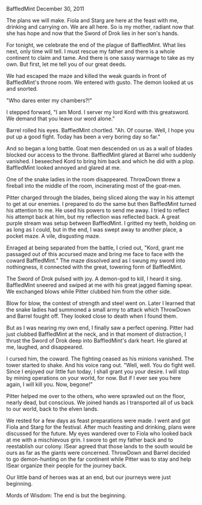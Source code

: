 BaffledMint
December 30, 2011

The plans we will make. Fiola and Starg are here at the feast with me, drinking and carrying on. We are all here. So is my mother, radiant now that she has hope and now that the Sword of Drok lies in her son's hands.

For tonight, we celebrate the end of the plague of BaffledMint. What lies next, only time will tell. I must rescue my father and there is a whole continent to claim and tame. And there is one sassy warmage to take as my own. But first, let me tell you of our great deeds.

We had escaped the maze and killed the weak guards in front of BaffledMint's throne room. We entered with gusto. The demon looked at us and snorted.

"Who dares enter my chambers?!"

I stepped forward, "I am Mord. I server my lord Kord with this greatsword. We demand that you leave our word alone."

Barrel rolled his eyes. BaffledMint chortled. "Ah. Of course. Well, I hope you put up a good fight. Today has been a very boring day so far."

And so began a long battle. Goat men descended on us as a wall of blades blocked our access to the throne. BaffledMint glared at Barrel who suddenly vanished. I beseeched Kord to bring him back and which he did with a plop. BaffledMint looked annoyed and glared at me.

One of the snake ladies in the room disappeared. ThrowDown threw a fireball into the middle of the room, incinerating most of the goat-men.

Pitter charged through the blades, being sliced along the way in his attempt to get at our enemies. I prepared to do the same but then BaffledMint turned his attention to me. He used his powers to send me away. I tried to reflect his attempt back at him, but my reflection was reflected back. A great purple stream was setup between BaffledMint. I gritted my teeth, holding on as long as I could, but in the end, I was swept away to another place, a pocket maze. A vile, disgusting maze.

Enraged at being separated from the battle, I cried out, "Kord, grant me passaged out of this accursed maze and bring me face to face with the coward BaffledMint." The maze dissolved and as I swung my sword into nothingness, it connected with the great, towering form of BaffledMint.

The Sword of Drok pulsed with joy. A demon-god to kill, I heard it sing. BaffledMint sneered and swiped at me with his great jagged flaming spear. We exchanged blows while Pitter clubbed him from the other side.

Blow for blow, the contest of strength and steel went on. Later I learned that the snake ladies had summoned a small army to attack which ThrowDown and Barrel fought off. They looked close to death when I found them.

But as I was nearing my own end, I finally saw a perfect opening. Pitter had just clubbed BaffledMint at the neck, and in that moment of distraction, I thrust the Sword of Drok deep into BaffledMint's dark heart. He glared at me, laughed, and disappeared.

I cursed him, the coward. The fighting ceased as his minions vanished. The tower started to shake. And his voice rang out. "Well, well. You do fight well. Since I enjoyed our little fun today, I shall grant you your desire. I will stop by mining operations on your world, for now. But if I ever see you here again, I will kill you. Now, begone!"

Pitter helped me over to the others, who were sprawled out on the floor, nearly dead, but conscious. We joined hands as I transported all of us back to our world, back to the elven lands.

We rested for a few days as feast preparations were made. I went and got Fiola and Starg for the festival. After much feasting and drinking, plans were discussed for the future. My eyes wandered over to Fiola who looked back at me with a mischievous grin. I swore to get my father back and to reestablish our colony. ISear agreed that those lands to the south would be ours as far as the giants were concerned. ThrowDown and Barrel decided to go demon-hunting on the far continent while Pitter was to stay and help ISear organize their people for the journey back.

Our little band of heroes was at an end, but our journeys were just beginning.

Mords of Wisdom: The end is but the beginning.